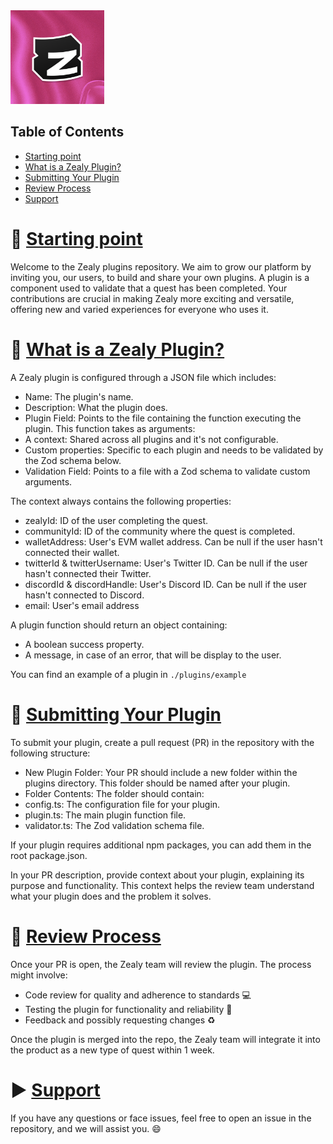 <img src="https://github.com/crew3/plugins/blob/1ab10f86d108e887cfb7e789d9ba055702689917/Zealy.png" alt="Image" width="150" height="150">


## Table of Contents

- [Starting point](#section-1)
- [What is a Zealy Plugin?](#section-2) 
- [Submitting Your Plugin](#section-3)
- [Review Process](#section-4)
- [Support](#section-5)


# 📣 [Starting point](#section-1)
Welcome to the Zealy plugins repository. We aim to grow our platform by inviting you, our users, to build and share your own plugins. A plugin is a component used to validate that a quest has been completed. Your contributions are crucial in making Zealy more exciting and versatile, offering new and varied experiences for everyone who uses it.


# 🤔 [What is a Zealy Plugin?](#section-2) 
A Zealy plugin is configured through a JSON file which includes:

- Name: The plugin's name.
- Description: What the plugin does.
- Plugin Field: Points to the file containing the function executing the plugin. This function takes as arguments:
- A context: Shared across all plugins and it's not configurable.
- Custom properties: Specific to each plugin and needs to be validated by the Zod schema below.
- Validation Field: Points to a file with a Zod schema to validate custom arguments.


The context always contains the following properties:
- zealyId: ID of the user completing the quest.
- communityId: ID of the community where the quest is completed.
- walletAddress: User's EVM wallet address. Can be null if the user hasn't connected their wallet.
- twitterId & twitterUsername: User's Twitter ID. Can be null if the user hasn't connected their Twitter.
- discordId & discordHandle: User's Discord ID. Can be null if the user hasn't connected to Discord.
- email: User's email address


A plugin function should return an object containing:
- A boolean success property.
- A message, in case of an error, that will be display to the user.

You can find an example of a plugin in `./plugins/example`


# 🔨 [Submitting Your Plugin](#section-3)
To submit your plugin, create a pull request (PR) in the repository with the following structure:

- New Plugin Folder: Your PR should include a new folder within the plugins directory. This folder should be named after your plugin. 
- Folder Contents: The folder should contain: 
 - config.ts: The configuration file for your plugin.
 - plugin.ts: The main plugin function file.
 - validator.ts: The Zod validation schema file.

If your plugin requires additional npm packages, you can add them in the root package.json.

In your PR description, provide context about your plugin, explaining its purpose and functionality. This context helps the review team understand what your plugin does and the problem it solves.


# 💯 [Review Process](#section-4)
Once your PR is open, the Zealy team will review the plugin. The process might involve:
- Code review for quality and adherence to standards :computer:
- Testing the plugin for functionality and reliability 🚀
- Feedback and possibly requesting changes :recycle:

Once the plugin is merged into the repo, the Zealy team will integrate it into the product as a new type of quest within 1 week.


#  ▶️ [Support](#section-5)
If you have any questions or face issues, feel free to open an issue in the repository, and we will assist you. :smile:
